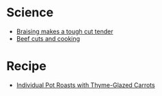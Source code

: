 # Science
* [Braising makes a tough cut tender](https://www.exploratorium.edu/cooking/icooks/2-1-03article.html)
* [Beef cuts and cooking](http://hammersgrassfedbeef.com/grass-fed-beef/beef-cuts-index/)
 

# Recipe
* [Individual Pot Roasts with Thyme-Glazed Carrots](http://www.thekitchn.com/recipe-quicker-individual-pot-roasts-with-carrots-20032)
